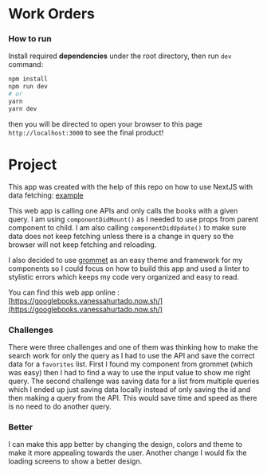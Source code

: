 # Work Orders

### How to run

Install required **dependencies** under the root directory, then run `dev` command:

```bash
npm install
npm run dev
# or
yarn
yarn dev
```

then you will be directed to open your browser to this page `http://localhost:3000` to see the final product!

# Project

This app was created with the help of this repo on how to use NextJS with data fetching: [example](https://github.com/zeit/next.js/tree/canary/examples/data-fetch)

This web app is calling one APIs and only calls the books with a given query.
I am using `componentDidMount()` as I needed to use props from parent component to child. I am also calling `componentDidUpdate()` to make sure data does not keep fetching unless there is a change in query so the browser will not keep fetching and reloading.

I also decided to use [grommet](https://v2.grommet.io/) as an easy theme and framework for my components so I could focus on how to build this app and used a linter to stylistic errors which keeps my code very organized and easy to read.

You can find this web app online : [https://googlebooks.vanessahurtado.now.sh/](https://googlebooks.vanessahurtado.now.sh/)

### Challenges

There were three challenges and one of them was thinking how to make the search work for only the query as I had to use the API and save the correct data for a `favorites` list. First I found my component from grommet (which was easy) then I had to find a way to use the input value to show me right query.
The second challenge was saving data for a list from multiple queries which I ended up just saving data locally instead of only saving the id and then making a query from the API. This would save time and speed as there is no need to do another query.

### Better

I can make this app better by changing the design, colors and theme to make it more appealing towards the user. Another change I would fix the loading screens to show a better design.
